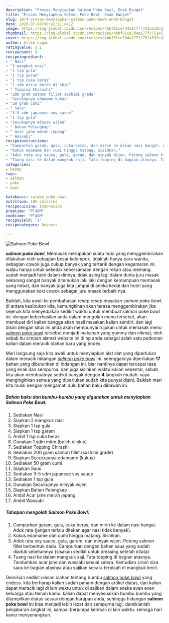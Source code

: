 ```yaml
---
description: "Proses Menyiapkan Salmon Poke Bowl, Enak Banget"
title: "Proses Menyiapkan Salmon Poke Bowl, Enak Banget"
slug: 1074-proses-menyiapkan-salmon-poke-bowl-enak-banget
date: 2020-07-08T00:41:11.841Z
image: https://img-global.cpcdn.com/recipes/4bbf01ce7d4a177f/751x532cq70/salmon-poke-bowl-foto-resep-utama.jpg
thumbnail: https://img-global.cpcdn.com/recipes/4bbf01ce7d4a177f/751x532cq70/salmon-poke-bowl-foto-resep-utama.jpg
cover: https://img-global.cpcdn.com/recipes/4bbf01ce7d4a177f/751x532cq70/salmon-poke-bowl-foto-resep-utama.jpg
author: Allie Logan
ratingvalue: 3.1
reviewcount: 9
recipeingredient:
- " Nasi"
- "2 mangkuk nasi"
- "1 tsp gula"
- "1 tsp garam"
- "1 tsp cuka beras"
- "1 sdm mirin boleh di skip"
- " Topping Chirashi"
- "200 gram salmon fillet sashimi grade"
- "Secukupnya edamame kukus"
- "50 gram cumi"
- " Saus"
- "3-5 sdm japanese soy sauce"
- "1 tsp gula"
- "Secukupnya minyak wijen"
- " Bahan Pelengkap"
- " Acar jahe merah jepang"
- " Wassabi"
recipeinstructions:
- "Campurkan garam, gula, cuka beras, dan mirin ke dalam nasi hangat. Aduk rata (jangan terlalu ditekan agar nasi tidak benyek)."
- "Kukus edamame dan cumi hingga matang. Sisihkan."
- "Aduk rata soy sauce, gula, garam, dan minyak wijen. Potong salmon fillet berbentuk dadu. Campurkan dengan bahan saus yang sudah diaduk sebelumnya (sisakan sedikit untuk dressing setelah ditata)"
- "Tuang nasi ke dalam mangkuk saji. Tata topping di bagian atasnya. Tambahkan acar jahe dan wassabi sesuai selera. Kemudian siram sisa saus ke bagian atasnya atau sajikan secara terpisah di mangkuk kecil."
categories:
- Resep
tags:
- salmon
- poke
- bowl

katakunci: salmon poke bowl 
nutrition: 195 calories
recipecuisine: Indonesian
preptime: "PT40M"
cooktime: "PT48M"
recipeyield: "1"
recipecategory: Dessert

---
```



![Salmon Poke Bowl](https://img-global.cpcdn.com/recipes/4bbf01ce7d4a177f/751x532cq70/salmon-poke-bowl-foto-resep-utama.jpg)

<b><i>salmon poke bowl</i></b>, Memasak merupakan suatu hobi yang menggembirakan dilakukan oleh sebagian besar kelompok. tidaklah hanya para wanita, sebagian cowok juga cukup banyak yang tertarik dengan kegemaran ini. walau hanya untuk sekedar kebersamaan dengan rekan atau memang sudah menjadi hobi dalam dirinya. tidak asing lagi dalam dunia juru masak sekarang sangat banyak ditemukan laki laki dengan kemampuan memasak yang hebat, dan banyak juga kita jumpai di aneka kedai dan hotel yang menggunakan koki cowok sebagai juru masak terbaik nya.



Baiklah, kita awali ke pembahasan resep resep masakan <i>salmon poke bowl</i>. di antara kesibukan kita, kemungkinan akan terasa menggembirakan jika sejenak kita menyediakan sedikit waktu untuk membuat salmon poke bowl ini. dengan keberhasilan anda dalam mengolah menu tersebut, akan membuat diri kalian bangga akan hasil masakan kalian sendiri. dan lagi disini dengan situs ini anda akan mempunyai rujukan untuk memasak menu <u>salmon poke bowl</u> tersebut menjadi makanan yang yummy dan nikmat, oleh sebab itu simpan alamat website ini di hp anda sebagai salah satu pedoman kalian dalam meracik olahan baru yang endes.


Mari langsung saja kita awali untuk menyiapkan alat alat yang diperlukan dalam meracik hidangan <u><i>salmon poke bowl</i></u> ini. seenggaknya diperlukan <b>17</b> bahan yang dibutuhkan di hidangan ini. biar nantinya dapat tercapai rasa yang enak dan sempurna. dan juga sisihkan waktu kalian sebentar, sebab kita akan membuatnya sedikit banyak dengan <b>4</b> langkah mudah. saya menginginkan semua yang diperlukan sudah kita punyai disini, Baiklah mari kita mulai dengan mengamati dulu bahan baku dibawah ini.

<!--inarticleads1-->

##### Bahan baku dan bumbu-bumbu yang digunakan untuk menyiapkan Salmon Poke Bowl:

1. Sediakan  Nasi
1. Siapkan 2 mangkuk nasi
1. Siapkan 1 tsp gula
1. Siapkan 1 tsp garam
1. Ambil 1 tsp cuka beras
1. Gunakan 1 sdm mirin (boleh di skip)
1. Sediakan  Topping Chirashi
1. Sediakan 200 gram salmon fillet (sashimi grade)
1. Siapkan Secukupnya edamame (kukus)
1. Sediakan 50 gram cumi
1. Siapkan  Saus
1. Sediakan 3-5 sdm japanese soy sauce
1. Sediakan 1 tsp gula
1. Gunakan Secukupnya minyak wijen
1. Siapkan  Bahan Pelengkap
1. Ambil  Acar jahe merah jepang
1. Ambil  Wassabi




<!--inarticleads2-->

##### Tahapan mengolah Salmon Poke Bowl:

1. Campurkan garam, gula, cuka beras, dan mirin ke dalam nasi hangat. Aduk rata (jangan terlalu ditekan agar nasi tidak benyek).
1. Kukus edamame dan cumi hingga matang. Sisihkan.
1. Aduk rata soy sauce, gula, garam, dan minyak wijen. Potong salmon fillet berbentuk dadu. Campurkan dengan bahan saus yang sudah diaduk sebelumnya (sisakan sedikit untuk dressing setelah ditata)
1. Tuang nasi ke dalam mangkuk saji. Tata topping di bagian atasnya. Tambahkan acar jahe dan wassabi sesuai selera. Kemudian siram sisa saus ke bagian atasnya atau sajikan secara terpisah di mangkuk kecil.




Demikian sedikit ulasan olahan tentang bumbu <u>salmon poke bowl</u> yang endess. kita berharap kalian sudah paham dengan artikel diatas, dan kalian dapat meracik lagi di lain waktu untuk di sajikan dalam aneka even even keluarga atau teman kamu. kalian dapat menyesuaikan bumbu bumbu yang ditampilkan diatas sesuai dengan harapan anda, sehingga hidangan <b>salmon poke bowl</b> ini bisa menjadi lebih lezat dan sempurna lagi. demikianlah penjabaran singkat ini, sampai berjumpa kembali di lain waktu. semoga hari kamu menyenangkan.
